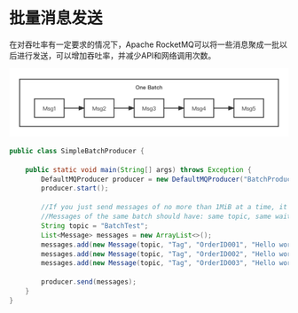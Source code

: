 # 批量消息发送

在对吞吐率有一定要求的情况下，Apache RocketMQ可以将一些消息聚成一批以后进行发送，可以增加吞吐率，并减少API和网络调用次数。

![batch](../picture/batch.png)

```java
public class SimpleBatchProducer {

    public static void main(String[] args) throws Exception {
        DefaultMQProducer producer = new DefaultMQProducer("BatchProducerGroupName");
        producer.start();

        //If you just send messages of no more than 1MiB at a time, it is easy to use batch
        //Messages of the same batch should have: same topic, same waitStoreMsgOK and no schedule support
        String topic = "BatchTest";
        List<Message> messages = new ArrayList<>();
        messages.add(new Message(topic, "Tag", "OrderID001", "Hello world 0".getBytes()));
        messages.add(new Message(topic, "Tag", "OrderID002", "Hello world 1".getBytes()));
        messages.add(new Message(topic, "Tag", "OrderID003", "Hello world 2".getBytes()));

        producer.send(messages);
    }
}
```

<!-- 这里调用非常简单，将消息打包成"Collection\<Message> msgs"传入方法中即可，需要注意的是批量消息的大小不能超过1MiB（否则需要自行分割），其次同一批batch中topic必须相同。 -->
